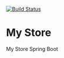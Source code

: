 [![Build Status](https://travis-ci.org/danilofonte/pontointeligente.svg?branch=master)](https://travis-ci.org/danilofonte/pontointeligente)

# My Store
My Store Spring Boot
